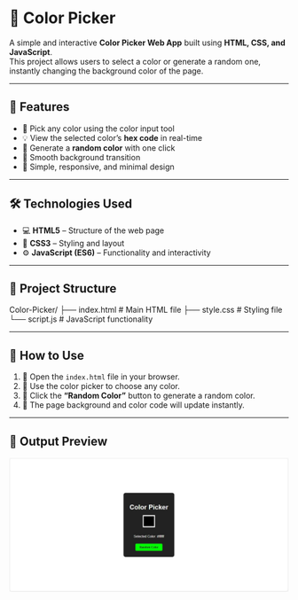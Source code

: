 # 🎨 Color Picker

A simple and interactive **Color Picker Web App** built using **HTML, CSS, and JavaScript**.  
This project allows users to select a color or generate a random one, instantly changing the background color of the page.

---

## 🌟 Features

- 🎯 Pick any color using the color input tool  
- 💡 View the selected color’s **hex code** in real-time  
- 🎲 Generate a **random color** with one click  
- 🌈 Smooth background transition  
- 🧩 Simple, responsive, and minimal design  

---

## 🛠️ Technologies Used

- 💻 **HTML5** – Structure of the web page  
- 🎨 **CSS3** – Styling and layout  
- ⚙️ **JavaScript (ES6)** – Functionality and interactivity  

---

## 📁 Project Structure

Color-Picker/
├── index.html # Main HTML file
├── style.css # Styling file
└── script.js # JavaScript functionality

---

## 🚀 How to Use

1. 📂 Open the `index.html` file in your browser.  
2. 🎨 Use the color picker to choose any color.  
3. 🎲 Click the **“Random Color”** button to generate a random color.  
4. 🌈 The page background and color code will update instantly.  

---

## 📸 Output Preview

![Color Picker Output](https://github.com/Prajnapunya09/Color-Picker/blob/main/Color%20picker%20output%20img.jpg)
